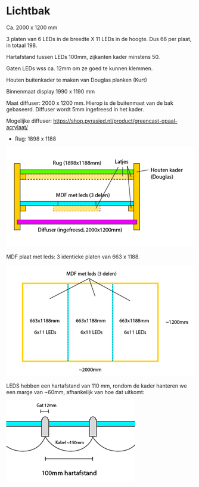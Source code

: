 # Lichtbak

Ca. 2000 x 1200 mm

3 platen van 6 LEDs in de breedte X 11 LEDs in de hoogte. Dus 66 per plaat, in totaal 198.

Hartafstand tussen LEDs 100mm, zijkanten kader minstens 50.

Gaten LEDs wss ca. 12mm om ze goed te kunnen klemmen.

Houten buitenkader te maken van Douglas planken (Kurt)

Binnenmaat display 1990 x 1190 mm

Maat diffuser: 2000 x 1200 mm. Hierop is de buitenmaat van de bak gebaseerd. Diffuser wordt 5mm ingefreesd in het kader.

Mogelijke diffuser: https://shop.pyrasied.nl/product/greencast-opaal-acrylaat/

- Rug: 1898 x 1188

![image-20240923190154174](opbouw.png)



MDF plaat met leds: 3 identieke platen van 663 x 1188.

![panelen](panelen.png)

LEDS hebben een hartafstand van 110 mm, rondom de kader hanteren we een marge van ~60mm, afhankelijk van hoe dat uitkomt:

![leds](leds.png)